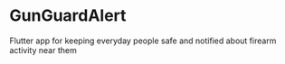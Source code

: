 # GunGuardAlert
 Flutter app for keeping everyday people safe and notified about firearm activity near them
